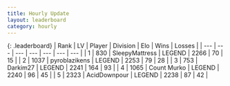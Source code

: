 ```yaml
---
title: Hourly Update
layout: leaderboard
category: hourly
---
```


{: .leaderboard}
| Rank | LV | Player | Division | Elo | Wins | Losses |
| --- | --- | --- | --- | --- | --- | --- |
| <span data-change="0">1</span> | 830 | <span title="ID: 153129">SleepyMattress</span> | LEGEND | <span data-change="0">2266</span> | <span data-change="0">70</span> | <span data-change="0">15</span> |
| <span data-change="0">2</span> | 1037 | <span title="ID: 143220">pyroblazikens</span> | LEGEND | <span data-change="0">2253</span> | <span data-change="0">79</span> | <span data-change="0">28</span> |
| <span data-change="0">3</span> | 753 | <span title="ID: 694036">Darkim27</span> | LEGEND | <span data-change="0">2241</span> | <span data-change="0">164</span> | <span data-change="0">93</span> |
| <span data-change="0">4</span> | 1065 | <span title="ID: 498323">Count Murko</span> | LEGEND | <span data-change="0">2240</span> | <span data-change="0">96</span> | <span data-change="0">45</span> |
| <span data-change="0">5</span> | 2323 | <span title="ID: 304661">AcidDownpour</span> | LEGEND | <span data-change="0">2238</span> | <span data-change="0">87</span> | <span data-change="0">42</span> |